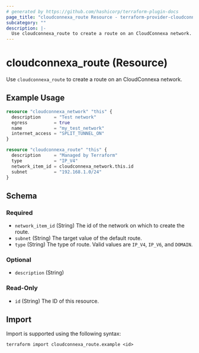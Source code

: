 ```yaml
---
# generated by https://github.com/hashicorp/terraform-plugin-docs
page_title: "cloudconnexa_route Resource - terraform-provider-cloudconnexa"
subcategory: ""
description: |-
  Use cloudconnexa_route to create a route on an CloudConnexa network.
---
```


# cloudconnexa_route (Resource)

Use `cloudconnexa_route` to create a route on an CloudConnexa network.

## Example Usage

```terraform
resource "cloudconnexa_network" "this" {
  description     = "Test network"
  egress          = true
  name            = "my_test_network"
  internet_access = "SPLIT_TUNNEL_ON"
}

resource "cloudconnexa_route" "this" {
  description     = "Managed by Terraform"
  type            = "IP_V4"
  network_item_id = cloudconnexa_network.this.id
  subnet          = "192.168.1.0/24"
}
```

<!-- schema generated by tfplugindocs -->
## Schema

### Required

- `network_item_id` (String) The id of the network on which to create the route.
- `subnet` (String) The target value of the default route.
- `type` (String) The type of route. Valid values are `IP_V4`, `IP_V6`, and `DOMAIN`.

### Optional

- `description` (String)

### Read-Only

- `id` (String) The ID of this resource.

## Import

Import is supported using the following syntax:

```shell
terraform import cloudconnexa_route.example <id>
```
